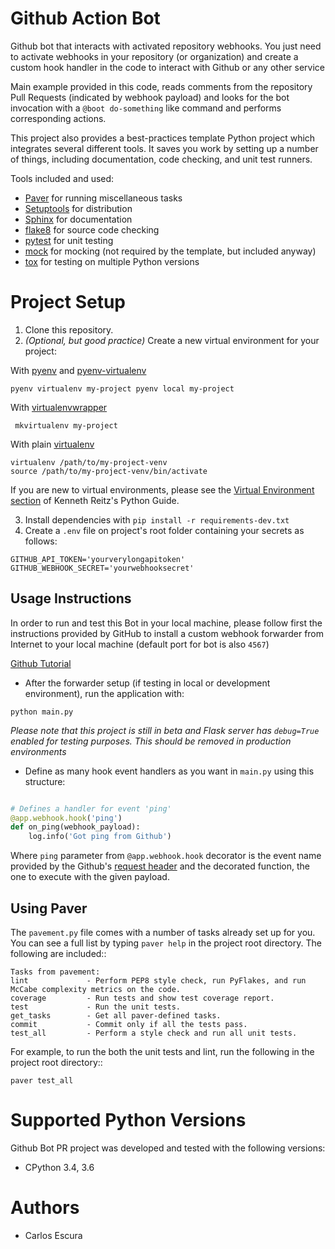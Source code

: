  Github Action Bot
==================

Github bot that interacts with activated repository webhooks. You just need to activate webhooks in your repository
(or organization) and create a custom hook handler in the code to interact with Github or any other service

Main example provided in this code, reads comments from the repository Pull Requests (indicated by webhook payload) 
and looks for the bot invocation with a ``@boot do-something`` like command and performs corresponding actions.


This project also provides a best-practices template Python project which integrates several different tools.
It saves you work by setting up a number of things, including documentation, code checking, and unit test runners.

Tools included and used:

* [Paver](http://paver.github.io/paver/) for running miscellaneous tasks
* [Setuptools](http://pythonhosted.org/setuptools/merge.html) for distribution
* [Sphinx](http://sphinx-doc.org/) for documentation
* [flake8](https://pypi.python.org/pypi/flake8) for source code checking
* [pytest](http://pytest.org/latest/) for unit testing
* [mock](http://www.voidspace.org.uk/python/mock/) for mocking (not required by the template, but included anyway)
* [tox](http://testrun.org/tox/latest/) for testing on multiple Python versions



Project Setup
=============

1. Clone this repository.
2. *(Optional, but good practice)* Create a new virtual environment for your project:

With [pyenv](https://github.com/yyuu/pyenv) and [pyenv-virtualenv](https://github.com/yyuu/pyenv-virtualenv)

``
pyenv virtualenv my-project
pyenv local my-project
``

With [virtualenvwrapper](http://virtualenvwrapper.readthedocs.org/en/latest/index.html)

`` 
mkvirtualenv my-project
``

With plain [virtualenv](http://www.virtualenv.org/en/latest/)

```
virtualenv /path/to/my-project-venv
source /path/to/my-project-venv/bin/activate
```

If you are new to virtual environments, please see the [Virtual Environment section](http://docs.python-guide.org/en/latest/dev/virtualenvs/) of Kenneth Reitz's Python Guide.


3. Install dependencies with `pip install -r requirements-dev.txt`
4. Create a ``.env`` file on project's root folder containing your secrets as follows:

``` 
GITHUB_API_TOKEN='yourverylongapitoken'
GITHUB_WEBHOOK_SECRET='yourwebhooksecret'
```


Usage Instructions
------------------

In order to run and test this Bot in your local machine, please follow first the instructions provided by
GitHub to install a custom webhook forwarder from Internet to your local machine (default port for bot is also ``4567``)

[Github Tutorial](https://developer.github.com/webhooks/configuring/)

* After the forwarder setup (if testing in local or development environment), run the application with:

``python main.py``

*Please note that this project is still in beta and Flask server has ``debug=True`` enabled for testing purposes.
 This should be removed in production environments*
 
* Define as many hook event handlers as you want in ``main.py`` using this structure:

``` python

# Defines a handler for event 'ping'
@app.webhook.hook('ping')
def on_ping(webhook_payload):
    log.info('Got ping from Github')

```

Where `ping` parameter from ``@app.webhook.hook`` decorator is the event name provided by the Github's [request header](https://developer.github.com/webhooks/#events)
and the decorated function, the one to execute with the given payload.



Using Paver
-----------

The ``pavement.py`` file comes with a number of tasks already set up for you. You can see a full list by typing ``paver help`` in the project root directory. The following are included::

    Tasks from pavement:
    lint             - Perform PEP8 style check, run PyFlakes, and run McCabe complexity metrics on the code.
    coverage         - Run tests and show test coverage report.
    test             - Run the unit tests.
    get_tasks        - Get all paver-defined tasks.
    commit           - Commit only if all the tests pass.
    test_all         - Perform a style check and run all unit tests.

For example, to run the both the unit tests and lint, run the following in the project root directory::

    paver test_all



Supported Python Versions
=========================

Github Bot PR project was developed and tested with the following versions:

* CPython 3.4, 3.6


Authors
=======

* Carlos Escura
